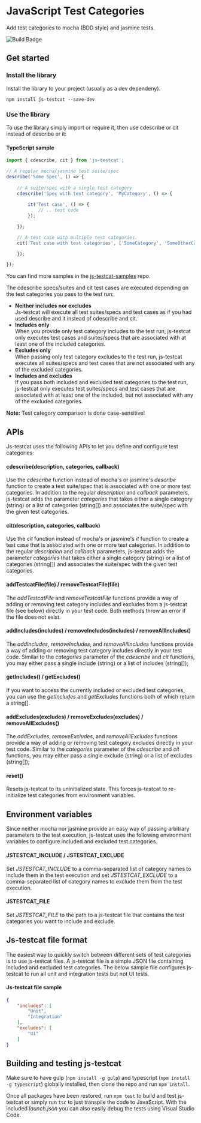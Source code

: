# JavaScript Test Categories
Add test categories to mocha (BDD style) and jasmine tests.

![Build Badge](https://almtcger.visualstudio.com/_apis/public/build/definitions/2ff986e4-4f8b-4ae1-8b86-d111d5fc7294/119/badge)

## Get started

### Install the library
Install the library to your project (usually as a dev dependeny).

```
npm install js-testcat --save-dev
```

### Use the library
To use the library simply import or require it, then use cdescribe or cit instead of describe or it:

#### TypeScript sample
```typescript
import { cdescribe, cit } from 'js-testcat';

// A regular mocha/jasmine test suite/spec
describe('Some Spec', () => {
    
    // A suite/spec with a single test category
    cdescribe('Spec with test category', 'MyCategory', () => {
        
        it('Test case', () => {
            // .. test code
        });

    });

    // A test case with multiple test categories.
    cit('Test case with test categories', ['SomeCategory', 'SomeOtherCategory'], () => {

    });

});
```
You can find more samples in the [js-testcat-samples](https://github.com/MicrosoftPremier/js-testcat-samples) repo.

The cdescribe specs/suites and cit test cases are executed depending on the test categories you pass to the test run:

- **Neither includes nor excludes**  
  Js-testcat will execute all test suites/specs and test cases as if you had used describe and it instead of cdescribe and cit.
- **Includes only**  
  When you provide only test category includes to the test run, js-testcat only executes test cases and suites/specs that are associated with at least one of the included categories.
- **Excludes only**  
  When passing only test category excludes to the test run, js-testcat executes all suites/specs and test cases that are not associated with any of the excluded categories.
- **Includes and excludes**  
  If you pass both included and excluded test categories to the test run, js-testcat only executes test suites/specs and test cases that are associated with at least one of the included, but not associated with any of the excluded categories.

**Note:** Test category comparison is done case-sensitive!

## APIs
Js-testcat uses the following APIs to let you define and configure test categories:

#### cdescribe(description, categories, callback)
Use the _cdescribe_ function instead of mocha's or jasmine's _describe_ function to create a test suite/spec that is associated with one or more test categories. In addition to the regular _description_ and _callback_ parameters, js-testcat adds the parameter _categories_ that takes either a single category (string) or a list of categories (string[]) and associates the suite/spec with the given test categories.

#### cit(description, categories, callback)
Use the _cit_ function instead of mocha's or jasmine's _it_ function to create a test case that is associated with one or more test categories. In addition to the regular _description_ and _callback_ parameters, js-testcat adds the parameter _categories_ that takes either a single category (string) or a list of categories (string[]) and associates the suite/spec with the given test categories.

#### addTestcatFile(file) / removeTestcatFile(file)
The _addTestcatFile_ and _removeTestcatFile_ functions provide a way of adding or removing test category includes and excludes from a js-testcat file (see below) directly in your test code. Both methods throw an error if the file does not exist.

#### addIncludes(includes) / removeIncludes(includes) / removeAllIncludes()
The _addIncludes_, _removeIncludes_, and _removeAllIncludes_ functions provide a way of adding or removing test category includes directly in your test code. Similar to the _categories_ parameter of the _cdescribe_ and _cit_ functions, you may either pass a single include (string) or a list of includes (string[]);

#### getIncludes() / getExcludes()
If you want to access the currently included or excluded test categories, you can use the _getIncludes_ and _getExcludes_ functions both of which return a string[].

#### addExcludes(excludes) / removeExcludes(excludes) / removeAllExcludes()
The _addExcludes_, _removeExcludes_, and _removeAllExcludes_ functions provide a way of adding or removing test category excludes directly in your test code. Similar to the _categories_ parameter of the _cdescribe_ and _cit_ functions, you may either pass a single exclude (string) or a list of excludes (string[]);

#### reset()
Resets js-testcat to its uninitialized state. This forces js-testcat to re-initialize test categories from environment variables.

## Environment variables
Since neither mocha nor jasmine provide an easy way of passing arbitrary parameters to the test execution, js-testcat uses the following environment variables to configure included and excluded test categories. 

#### JSTESTCAT_INCLUDE / JSTESTCAT_EXCLUDE
Set _JSTESTCAT_INCLUDE_ to a comma-separated list of category names to include them in the test execution and set _JSTESTCAT_EXCLUDE_ to a comma-separated list of category names to exclude them from the test execution.

#### JSTESTCAT_FILE
Set _JSTESTCAT_FILE_ to the path to a js-testcat file that contains the test categories you want to include and exclude.

## Js-testcat file format
The easiest way to quickly switch between different sets of test categories is to use js-testcat files. A js-testcat file is a simple JSON file containing included and excluded test categories. The below sample file configures js-testcat to run all unit and integration tests but not UI tests. 

#### Js-testcat file sample
```json
{
    "includes": [
        "Unit",
        "Integration"
    ],
    "excludes": [
        "UI"
    ]
}
```

## Building and testing js-testcat
Make sure to have gulp (`npm install -g gulp`) and typescript (`npm install -g typescript`) globally installed, then clone the repo and run `npm install`.

Once all packages have been restored, run `npm test` to build and test js-testcat or simply run `tsc` to just transpile the code to JavaScript. With the included _launch.json_ you can also easily debug the tests using Visual Studio Code.